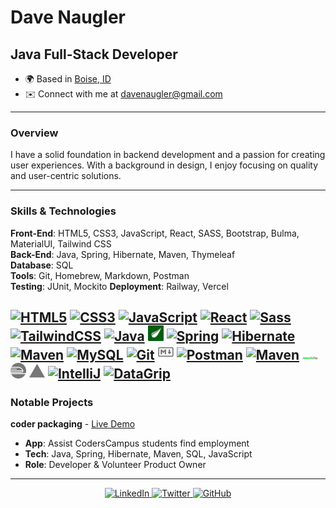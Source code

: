 [//]: # (GITHUB PROFILE BIO VERSION 3 - Assistance from ChatGPT 4o)


Dave Naugler
=============================

Java Full-Stack Developer
-------------------------

* 🌍 Based in [Boise, ID](https://maps.app.goo.gl/fKNe5UrbGLM6CM9g7)
* ✉️ Connect with me at [davenaugler@gmail.com](mailto:davenaugler@gmail.com)

---

### Overview
I have a solid foundation in backend development and a passion for creating user experiences. With a background in design, I enjoy focusing on quality and user-centric solutions.

---

### Skills & Technologies
**Front-End**: HTML5, CSS3, JavaScript, React, SASS, Bootstrap, Bulma, MaterialUI, Tailwind CSS  
**Back-End**: Java, Spring, Hibernate, Maven, Thymeleaf  
**Database**: SQL  
**Tools**: Git, Homebrew, Markdown, Postman   
**Testing**: JUnit, Mockito
**Deployment**: Railway, Vercel

<a href="https://developer.mozilla.org/en-US/docs/Glossary/HTML5" target="_blank" rel="noreferrer"><img src="https://cdn.jsdelivr.net/gh/devicons/devicon@latest/icons/html5/html5-original.svg" width="25" alt="HTML5" /></a>
<a href="https://www.w3.org/TR/CSS/#css" target="_blank" rel="noreferrer"><img src="https://cdn.jsdelivr.net/gh/devicons/devicon@latest/icons/css3/css3-original.svg" width="25" alt="CSS3" /></a>
<a href="https://developer.mozilla.org/en-US/docs/Web/JavaScript" target="_blank" rel="noreferrer"><img src="https://cdn.jsdelivr.net/gh/devicons/devicon@latest/icons/javascript/javascript-original.svg" width="25" alt="JavaScript" /></a>
<a href="https://react.dev/" target="_blank" rel="noreferrer"><img src="https://cdn.jsdelivr.net/gh/devicons/devicon@latest/icons/react/react-original.svg" width="25" alt="React" /></a>
<a href="https://sass-lang.com/" target="_blank" rel="noreferrer"><img src="https://cdn.jsdelivr.net/gh/devicons/devicon@latest/icons/sass/sass-original.svg" width="25" alt="Sass" /></a>
<a href="https://tailwindcss.com/" target="_blank" rel="noreferrer"><img src="https://cdn.jsdelivr.net/gh/devicons/devicon@latest/icons/tailwindcss/tailwindcss-original.svg" width="25" alt="TailwindCSS" /></a>
<a href="https://www.oracle.com/java/" target="_blank" rel="noreferrer"><img src="https://cdn.jsdelivr.net/gh/devicons/devicon@latest/icons/java/java-original.svg" width="25" alt="Java" /></a>
<a href="https://www.oracle.com/java/" target="_blank" rel="noreferrer"><img src="/assets/images/thymeleaf-original.png" width="25" alt="Thymeleaf"/></a>
<a href="https://spring.io/" target="_blank" rel="noreferrer"><img src="https://cdn.jsdelivr.net/gh/devicons/devicon@latest/icons/spring/spring-original.svg" width="25" alt="Spring" /></a>
<a href="https://hibernate.org/" target="_blank" rel="noreferrer"><img src="https://cdn.jsdelivr.net/gh/devicons/devicon@latest/icons/hibernate/hibernate-original.svg" width="25" alt="Hibernate" /></a>
<a href="https://maven.apache.org/" target="_blank" rel="noreferrer"><img src="https://cdn.jsdelivr.net/gh/devicons/devicon@latest/icons/maven/maven-original.svg" width="25" alt="Maven" /></a>
<a href="https://www.mysql.com/" target="_blank" rel="noreferrer"><img src="https://cdn.jsdelivr.net/gh/devicons/devicon@latest/icons/mysql/mysql-original.svg" width="25" alt="MySQL" /></a>
<a href="https://git-scm.com/" target="_blank" rel="noreferrer"><img src="https://cdn.jsdelivr.net/gh/devicons/devicon@latest/icons/git/git-original.svg" width="25" alt="Git" /></a>
<a href="https://www.markdownguide.org/" target="_blank" rel="noreferrer"><img src="/assets/images/markdown-original-gray.png" width="25" alt="Markdown"/></a>
<a href="https://www.postman.com/" target="_blank" rel="noreferrer"><img src="https://cdn.jsdelivr.net/gh/devicons/devicon@latest/icons/postman/postman-original.svg" width="25" alt="Postman" /></a>
<a href="https://junit.org/junit5/" target="_blank" rel="noreferrer"><img src="https://cdn.jsdelivr.net/gh/devicons/devicon@latest/icons/junit/junit-original.svg" width="25" alt="Maven" /></a>
<a href="https://site.mockito.org/" target="_blank" rel="noreferrer"><img src="/assets/images/mockito-original-gray.png" width="25" alt="Mockito"/></a>
<a href="https://railway.app/" target="_blank" rel="noreferrer"><img src="/assets/images/railway-original-gray.png" width="25" alt="Railway" /></a>
<a href="https://vercel.com/" target="_blank" rel="noreferrer"><img src="/assets/images/vercel-original-gray.png" width="25" alt="Vercel"/></a>
<a href="https://www.jetbrains.com/idea/" target="_blank" rel="noreferrer"><img src="https://cdn.jsdelivr.net/gh/devicons/devicon@latest/icons/intellij/intellij-original.svg" width="25" alt="IntelliJ" /></a>
<a href="https://www.jetbrains.com/datagrip/?var=light" target="_blank" rel="noreferrer"><img src="https://cdn.jsdelivr.net/gh/devicons/devicon@latest/icons/datagrip/datagrip-original.svg" width="25" alt="DataGrip" /></a>
---

### Notable Projects
**coder packaging** - [Live Demo](https://punk-production.up.railway.app/)
- **App**: Assist CodersCampus students find employment
- **Tech**: Java, Spring, Hibernate, Maven, SQL, JavaScript
- **Role**: Developer & Volunteer Product Owner
---

[//]: # (### Achievements & Certifications)

[//]: # (- Certified Java Developer)

[//]: # (- GitHub Contributor with 30+ followers)

[//]: # (---)

<div align="center">
  <a href="https://www.linkedin.com/in/davenaugler" target="_blank">
    <img src="https://img.shields.io/badge/LinkedIn-blue?style=flat-square&logo=linkedin" alt="LinkedIn">
  </a>
  <a href="https://twitter.com/DaveNaugler" target="_blank">
    <img src="https://img.shields.io/badge/Twitter-blue?style=flat-square&logo=twitter" alt="Twitter">
  </a>
  <a href="https://github.com/davenaugler" target="_blank">
    <img src="https://img.shields.io/badge/GitHub-black?style=flat-square&logo=github" alt="GitHub">
  </a>
</div>



[//]: # (<p>)




















[//]: # (GITHUB PROFILE BIO VERSION 2)

[//]: # (Hi 👋 my name is Dave Naugler)

[//]: # (=============================)

[//]: # ()
[//]: # (Java Full-Stack Developer)

[//]: # (-------------------------)

[//]: # ()
[//]: # (* 🌍 I'm based in [Boise, ID]&#40;https://maps.app.goo.gl/fKNe5UrbGLM6CM9g7&#41;)

[//]: # (* ✉️ You can contact me at [davenaugler@gmail.com]&#40;mailto:davenaugler@gmail.com&#41;)

[//]: # (* 🧠 Advancing my skills in Java, Spring, Hibernate, Maven, and SQL to develop back-end systems.)

[//]: # (* ⚡ I especially enjoy learning and sharing my knowledge of git)

[//]: # ()
[//]: # (### Front-End)

[//]: # (<p>)

[//]: # (<a href="https://developer.mozilla.org/en-US/docs/Glossary/HTML5" target="_blank" rel="noreferrer"><img src="https://cdn.jsdelivr.net/gh/devicons/devicon@latest/icons/html5/html5-original.svg" width="36" height="36" alt="HTML5" /></a>)

[//]: # (<a href="https://www.w3.org/TR/CSS/#css" target="_blank" rel="noreferrer"><img src="https://cdn.jsdelivr.net/gh/devicons/devicon@latest/icons/css3/css3-original.svg" width="36" height="36" alt="CSS3" /></a>)

[//]: # (<a href="https://developer.mozilla.org/en-US/docs/Web/JavaScript" target="_blank" rel="noreferrer"><img src="https://cdn.jsdelivr.net/gh/devicons/devicon@latest/icons/javascript/javascript-original.svg" width="36" height="36" alt="JavaScript" /></a>)

[//]: # (<a href="https://react.dev/" target="_blank" rel="noreferrer"><img src="https://cdn.jsdelivr.net/gh/devicons/devicon@latest/icons/react/react-original.svg" width="36" height="36" alt="React" /></a>)

[//]: # (<a href="https://sass-lang.com/" target="_blank" rel="noreferrer"><img src="https://cdn.jsdelivr.net/gh/devicons/devicon@latest/icons/sass/sass-original.svg" width="36" height="36" alt="Sass" /></a>)

[//]: # (<a href="https://getbootstrap.com/" target="_blank" rel="noreferrer"><img src="https://cdn.jsdelivr.net/gh/devicons/devicon@latest/icons/bootstrap/bootstrap-original.svg" width="36" height="36" alt="Bootstrap" /></a>)

[//]: # (<a href="https://bulma.io/" target="_blank" rel="noreferrer"><img src="https://cdn.jsdelivr.net/gh/devicons/devicon@latest/icons/bulma/bulma-plain.svg" width="36" height="36" alt="Bulma" /></a>)

[//]: # (<a href="https://mui.com/" target="_blank" rel="noreferrer"><img src="https://cdn.jsdelivr.net/gh/devicons/devicon@latest/icons/materialui/materialui-original.svg" width="36" height="36" alt="Material UI" /></a>)

[//]: # (<a href="https://tailwindcss.com/" target="_blank" rel="noreferrer"><img src="https://cdn.jsdelivr.net/gh/devicons/devicon@latest/icons/tailwindcss/tailwindcss-original.svg" width="36" height="36" alt="TailwindCSS" /></a>)

[//]: # (</p>)

[//]: # ()
[//]: # (### Back-End & Database)

[//]: # (<p>)

[//]: # (<a href="https://www.oracle.com/java/" target="_blank" rel="noreferrer"><img src="https://cdn.jsdelivr.net/gh/devicons/devicon@latest/icons/java/java-original.svg" width="36" height="36" alt="Java" /></a>)

[//]: # (<a href="https://www.oracle.com/java/" target="_blank" rel="noreferrer"><img src="/assets/images/thymeleaf-original.png" width="32" height="32" alt="Thymeleaf"/></a>)

[//]: # (<a href="https://spring.io/" target="_blank" rel="noreferrer"><img src="https://cdn.jsdelivr.net/gh/devicons/devicon@latest/icons/spring/spring-original.svg" width="36" height="36" alt="Spring" /></a>)

[//]: # (<a href="https://hibernate.org/" target="_blank" rel="noreferrer"><img src="https://cdn.jsdelivr.net/gh/devicons/devicon@latest/icons/hibernate/hibernate-original.svg" width="36" height="36" alt="Hibernate" /></a>)

[//]: # (<a href="https://maven.apache.org/" target="_blank" rel="noreferrer"><img src="https://cdn.jsdelivr.net/gh/devicons/devicon@latest/icons/maven/maven-original.svg" width="36" height="36" alt="Maven" /></a>)

[//]: # (<a href="https://www.mysql.com/" target="_blank" rel="noreferrer"><img src="https://cdn.jsdelivr.net/gh/devicons/devicon@latest/icons/mysql/mysql-original.svg" width="36" height="36" alt="MySQL" /></a>)

[//]: # (</p>)

[//]: # ()
[//]: # (### Skills)

[//]: # (<p>)

[//]: # (<a href="https://git-scm.com/" target="_blank" rel="noreferrer"><img src="https://cdn.jsdelivr.net/gh/devicons/devicon@latest/icons/git/git-original.svg" width="36" height="36" alt="Git" /></a>)

[//]: # (<a href="https://brew.sh/" target="_blank" rel="noreferrer"><img src="https://cdn.jsdelivr.net/gh/devicons/devicon@latest/icons/homebrew/homebrew-original.svg" width="36" height="36" alt="Homebrew" /></a>)

[//]: # (<a href="https://www.markdownguide.org/" target="_blank" rel="noreferrer"><img src="/assets/images/markdown-original-gray.png" width="32" height="32" alt="Markdown"/></a> )

[//]: # (<a href="https://www.postman.com/" target="_blank" rel="noreferrer"><img src="https://cdn.jsdelivr.net/gh/devicons/devicon@latest/icons/postman/postman-original.svg" width="36" height="36" alt="Postman" /></a>)

[//]: # (</p>)

[//]: # ()
[//]: # (### Testing)

[//]: # (<p>)

[//]: # (<a href="https://junit.org/junit5/" target="_blank" rel="noreferrer"><img src="https://cdn.jsdelivr.net/gh/devicons/devicon@latest/icons/junit/junit-original.svg" width="36" height="36" alt="Maven" /></a>)

[//]: # (<a href="https://site.mockito.org/" target="_blank" rel="noreferrer"><img src="/assets/images/mockito-original-gray.png" height="36" alt="Mockito"/></a>)

[//]: # (</p>)

[//]: # ()
[//]: # (### Deployment)

[//]: # (<p>)

[//]: # (<a href="https://railway.app/" target="_blank" rel="noreferrer"><img src="/assets/images/railway-original-gray.png" width="36" height="36" alt="Railway" /></a>)

[//]: # (<a href="https://vercel.com/" target="_blank" rel="noreferrer"><img src="/assets/images/vercel-original-gray.png" width="32" height="32" alt="Vercel"/></a> )

[//]: # (</p>)

[//]: # ()
[//]: # ()
[//]: # (### IDE's & Code Editors)

[//]: # (<p>)

[//]: # (<a href="https://www.jetbrains.com/idea/" target="_blank" rel="noreferrer"><img src="https://cdn.jsdelivr.net/gh/devicons/devicon@latest/icons/intellij/intellij-original.svg" width="36" height="36" alt="IntelliJ" /></a>)

[//]: # (<a href="https://www.jetbrains.com/webstorm/" target="_blank" rel="noreferrer"><img src="https://cdn.jsdelivr.net/gh/devicons/devicon@latest/icons/webstorm/webstorm-original.svg" width="36" height="36" alt="WebStorm" /></a>)

[//]: # (<a href="https://www.jetbrains.com/datagrip/?var=light" target="_blank" rel="noreferrer"><img src="https://cdn.jsdelivr.net/gh/devicons/devicon@latest/icons/datagrip/datagrip-original.svg" width="36" height="36" alt="DataGrip" /></a>)

[//]: # (<a href="https://eclipseide.org/" target="_blank" rel="noreferrer"><img src="https://cdn.jsdelivr.net/gh/devicons/devicon@latest/icons/eclipse/eclipse-original.svg" width="36" height="36" alt="Eclipse" /></a>)

[//]: # (<a href="https://code.visualstudio.com/" target="_blank" rel="noreferrer"><img src="https://cdn.jsdelivr.net/gh/devicons/devicon@latest/icons/vscode/vscode-original.svg" width="36" height="36" alt="VS Code" /></a>)

[//]: # (</p>)

[//]: # ()
[//]: # (### Socials)

[//]: # (<p>)

[//]: # (<a href="https://www.github.com/davenaugler" target="_blank" rel="noreferrer"><img src="/assets/images/github-original-gray.png" width="32" height="32" alt="GitHub"/></a> )

[//]: # (<a href="https://www.linkedin.com/in/davenaugler" target="_blank" rel="noreferrer"><img src="https://raw.githubusercontent.com/danielcranney/readme-generator/main/public/icons/socials/linkedin.svg" width="32" height="32" alt="LinkedIn" /></a> )

[//]: # (<a href="https://www.youtube.com/@thedavenaugler" target="_blank" rel="noreferrer"><img src="https://raw.githubusercontent.com/danielcranney/readme-generator/main/public/icons/socials/youtube.svg" width="32" height="32" alt="YouTube" /></a>)

[//]: # (Many of the icons used were pulled from https://devicon.dev/)






[//]: # (GITHUB PROFILE BIO VERSION 1)

[//]: # (<!-- <!DOCTYPE html>)

[//]: # (<html>)

[//]: # (  <head>)

[//]: # (    <meta charset="utf-8">)

[//]: # (    <meta name="viewport" content="width=device-width, initial-scale=1">)

[//]: # (    <title>Hello Bulma!</title>)

[//]: # (    <link rel="stylesheet" href="https://cdn.jsdelivr.net/npm/bulma@1.0.0/css/bulma.min.css">)

[//]: # (  </head>)

[//]: # (  <body>)

[//]: # (<header>)

[//]: # (    <div class="container">)

[//]: # (        <h1 class="title is-1 has-text-centered">Develop from a position of service and curiosity</h1>)

[//]: # (            <p class="has-text-centered">)

[//]: # (                <a href="https://www.linkedin.com/in/davenaugler/">LinkedIn</a>)

[//]: # (                ·)

[//]: # (                <a href="https://punk-production.up.railway.app/">Coder Packaging</a>)

[//]: # (                ·)

[//]: # (                <a href="https://davenaugler.hashnode.dev/">Blog</a>)

[//]: # (            </p>)

[//]: # (    </div>)

[//]: # (</header>)

[//]: # (<section class="section">)

[//]: # (    <div class="container">)

[//]: # (        <h2 class="title is-2">About Me</h2>)

[//]: # (            <p> As Product Owner to <a href="https://punk-production.up.railway.app/">Coder Packaging</a>, I'm )

[//]: # (            collaborating with a remote team of Software Engineers to develop a Full Stack Java application. )

[//]: # (            This platform will showcase developers' professional portfolios and provide feedback to enhance their )

[//]: # (            readiness for the software industry.</p>)

[//]: # (    </div>)

[//]: # (    <hr>)

[//]: # (    <div class="container">)

[//]: # (        <h3 class="title is-3 mt-4">Skills</h3>)

[//]: # (        <h4 class="title is-4 mt-4">Frontend</h4>)

[//]: # (            <div>)

[//]: # (            <img style="margin: 20px" src="/assets/Frontend/javascript.svg" alt="JavaScript" height="35" />)

[//]: # (<!-- <img style="margin: 20px" src="/assets/Frontend/react_horizontal.svg" alt="React" height="60" /> -->)

[//]: # (            </div>)

[//]: # (    </div>)

[//]: # ()

[//]: # ()

[//]: # ()

[//]: # (</section>)

[//]: # ()

[//]: # (<a href="https://example.com" target="_blank"><img src="https://img.shields.io/badge/Button-Text-blue?style=for-the-badge" alt="Button Text"></a>)

[//]: # ()

[//]: # (  )

[//]: # (  </body>)

[//]: # (</html>)


[//]: # ()

[//]: # ()

[//]: # (<link rel="stylesheet" type='text/css' href="https://cdn.jsdelivr.net/gh/devicons/devicon@latest/devicon.min.css" />)

[//]: # ()

[//]: # ()

[//]: # (<div id="header" align="center">)

[//]: # (<h1>)

[//]: # (  Develop from a position of service and curiosity)

[//]: # (</h1>)

[//]: # (</div>)

[//]: # ()

[//]: # (<p align="center">)

[//]: # (  <a href="https://www.linkedin.com/in/davenaugler/">LinkedIn</a>)

[//]: # (  ·)

[//]: # (  <a href="https://punk-production.up.railway.app/">Coder Packaging</a>)

[//]: # (  ·)

[//]: # (  <a href="https://davenaugler.hashnode.dev/">Blog</a>)

[//]: # (</p>)

[//]: # ()

[//]: # ()

[//]: # (---)

[//]: # ()

[//]: # (<h2>About Me</h2>)

[//]: # ()

[//]: # (As Product Owner to [Coder Packaging]&#40;https://punk-production.up.railway.app/&#41;, I'm collaborating with a remote team of Software Engineers to develop a Full Stack Java application. This platform will showcase developers' professional portfolios and provide feedback to enhance their readiness for the software industry.)

[//]: # ()

[//]: # ()

[//]: # (<!--)

[//]: # (- :brain: &nbsp; <strong>2024 Learning Goals:</strong> Full Stack Java web apps, Spring, and dive deeper into React.)

[//]: # ()

[//]: # (- :telescope: &nbsp; <strong>Our Team:</strong> Collaborating on a Full Stack Java web application designed to help Coding Bootcamp students secure professional full-time employment)

[//]: # ()

[//]: # (- :mailbox: &nbsp; <strong>Chat:</strong>  [![Linkedin Badge]&#40;https://img.shields.io/badge/-davenaugler-blue?style=flat&logo=Linkedin&logoColor=white&#41;]&#40;https://www.linkedin.com/in/davenaugler/&#41;)

[//]: # (-->)

[//]: # (---)

[//]: # (## Skills)

[//]: # ()

[//]: # (### Frontend)

[//]: # (<div>)

[//]: # (  <img style="margin: 20px" src="/assets/Frontend/javascript.svg" alt="JavaScript" height="35" />)

[//]: # (<!-- <img style="margin: 20px" src="/assets/Frontend/react_horizontal.svg" alt="React" height="60" /> -->)

[//]: # (</div>)

[//]: # ()

[//]: # ()

[//]: # (### Backend)

[//]: # (<div>)

[//]: # (  <img style="margin: 20px" src="/assets/Backend/java2.svg" alt="Java" height="35" />)

[//]: # (  &nbsp;&nbsp;&nbsp;)

[//]: # (  <img style="margin: 20px" src="/assets/Backend/icons8-spring-boot.svg" alt="Spring" height="35" />)

[//]: # (</div>)

[//]: # ()

[//]: # (### Database )

[//]: # (<div>)

[//]: # (  <img style="margin: 20px" src="/assets/Database/mysql_white_data.svg" alt="MySQL" height="35" />)

[//]: # (</div>)

[//]: # ()

[//]: # ()

[//]: # (### Tools)

[//]: # (<div> )

[//]: # (  <img style="margin: 20px" src="/assets/Tools/maven_white.svg" alt="Maven" height="35" />)

[//]: # (&nbsp;&nbsp;&nbsp;)

[//]: # (<img src="https://github.com/devicons/devicon/blob/v2.13.0/icons/git/git-original.svg" height="35"/></a>)

[//]: # (&nbsp;&nbsp;&nbsp;)

[//]: # (<img src="https://cdn.jsdelivr.net/gh/devicons/devicon@latest/icons/hibernate/hibernate-original-wordmark.svg" height="35"/>)

[//]: # (</div>)

[//]: # ()

[//]: # ()

[//]: # (### IDE's)

[//]: # (<div>)

[//]: # (  <img style="margin: 20px" src="/assets/IDE/eclipse.svg" alt="Eclipse IDE" height="35" />)

[//]: # (&nbsp;&nbsp;&nbsp;)

[//]: # (<img style="margin: 20px" src="/assets/IDE/intellij-idea.svg" alt="IntelliJ IDEA" height="35" />)

[//]: # (</div>)

[//]: # ()

[//]: # ()

[//]: # ()

[//]: # ()

[//]: # ()

[//]: # ()

[//]: # (<!--)

[//]: # ()

[//]: # (<h2>Skills</h2>)

[//]: # (<table style="background-color: #27272a" width="100%" border="1"><tr><td valign="top">)

[//]: # ()

[//]: # (<h3 align="center" style="color:red;">Frontend</h3>)

[//]: # (<div align="center">  )

[//]: # (<img style="margin: 20px" src="/assets/Frontend/javascript.svg" alt="JavaScript" height="50" />)

[//]: # (<!-- <img style="margin: 20px" src="/assets/Frontend/react_horizontal.svg" alt="React" height="60" /> )

[//]: # (</div>)

[//]: # ()

[//]: # (</td><td valign="top">)

[//]: # ()

[//]: # (<h3 align="center">Backend</h3>)

[//]: # (<div align="center">)

[//]: # (<img style="margin: 20px" src="/assets/Backend/java2.svg" alt="Java" height="60" />)

[//]: # (<img style="margin: 20px" src="/assets/Backend/icons8-spring-boot.svg" alt="Spring" height="50" />)

[//]: # (</div>)

[//]: # ()

[//]: # (</td><td valign="top">)

[//]: # ()

[//]: # (<h3 align="center">Database</h3>)

[//]: # (<div align="center">)

[//]: # (<img style="margin: 20px" src="/assets/Database/mysql_white_data.svg" alt="MySQL" height="60" />)

[//]: # (</div>)

[//]: # ()

[//]: # (</td><td valign="top">)

[//]: # ()

[//]: # (<h3 align="center">Tools</h3>)

[//]: # (<div align="center">)

[//]: # (<img style="margin: 20px" src="/assets/Tools/maven_white.svg" alt="Maven" height="40" />)

[//]: # (&nbsp;&nbsp;&nbsp;)

[//]: # ( <a href=""><img src="https://github.com/devicons/devicon/blob/v2.13.0/icons/git/git-original.svg" width="45" height="45"/></a>)

[//]: # ()

[//]: # (<img src="https://cdn.jsdelivr.net/gh/devicons/devicon@latest/icons/hibernate/hibernate-original-wordmark.svg" width="45" height="45"/>)

[//]: # ()

[//]: # ()

[//]: # (  )

[//]: # (</div>)

[//]: # ()

[//]: # (</td><td valign="top">)

[//]: # ()

[//]: # (<h3 align="center">IDE's</h3>)

[//]: # (<div align="center">)

[//]: # (<img style="margin: 20px" src="/assets/IDE/eclipse.svg" alt="Eclipse IDE" height="50" />)

[//]: # (&nbsp;&nbsp;&nbsp;)

[//]: # (<img style="margin: 20px" src="/assets/IDE/intellij-idea.svg" alt="IntelliJ IDEA" height="50" />)

[//]: # (</div>)

[//]: # ()

[//]: # (</td></tr>)

[//]: # ()

[//]: # (</table>)

[//]: # (-->)

[//]: # (---)

[//]: # ()

[//]: # (<h2>Daily Tool Box</h2>)

[//]: # ()

[//]: # (<p>)

[//]: # (<a href="https://www.warp.dev/b">)

[//]: # (  <img src="/assets/DailyTools/Warp_logo.svg" alt="Warp logo" height="30"/>)

[//]: # (  </a>)

[//]: # (  &nbsp;&nbsp;&nbsp;&nbsp;&nbsp;)

[//]: # (  <a href="https://www.inkdrop.app/" >)

[//]: # (  <img style="margin-left: 20px" src="/assets/DailyTools/InkDrop_logo.png" alt="InkDrop logo" height="40"/>)

[//]: # (  </a>)

[//]: # (</p>)

[//]: # ()

[//]: # (---)

[//]: # ()

[//]: # (<h2>Let's grab some coffee</h2>)

[//]: # (<div >)

[//]: # (<a href="https://www.linkedin.com/in/davenaugler/"><img src="https://www.vectorlogo.zone/logos/linkedin/linkedin-tile.svg" height="50"/></a>)

[//]: # (&nbsp;&nbsp;&nbsp;&nbsp;&nbsp;)

[//]: # (<a href = "mailto: davenaugler@gmail.com"><img src="https://www.vectorlogo.zone/logos/gmail/gmail-icon.svg" target="_blank" height="50"></a>)

[//]: # (</div>)

[//]: # ()

[//]: # ()
